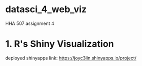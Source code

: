 # datasci_4_web_viz
HHA 507 assignment 4

# 1. R's Shiny Visualization
deployed shinyapps link: <https://joyc3lin.shinyapps.io/project/>
